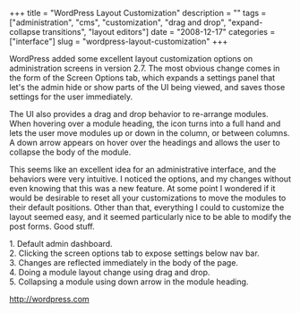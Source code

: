 +++
title = "WordPress Layout Customization"
description = ""
tags = ["administration", "cms", "customization", "drag and drop", "expand-collapse transitions", "layout editors"]
date = "2008-12-17"
categories = ["interface"]
slug = "wordpress-layout-customization"
+++


<p>WordPress added some excellent layout customization options on administration screens in version 2.7. The most obvious change comes in the form of the Screen Options tab, which expands a settings panel that let's the admin hide or show parts of the UI being viewed, and saves those settings for the user immediately. </p>
<p>The UI also provides a drag and drop behavior to re-arrange modules. When hovering over a module heading, the icon turns into a full hand and lets the user move modules up or down in the column, or between columns. A down arrow appears on hover over the headings and allows the user to collapse the body of the module.</p>
<p>This seems like an excellent idea for an administrative interface, and the behaviors were very intuitive. I noticed the options, and my changes without even knowing that this was a new feature. At some point I wondered if it would be desirable to reset all your customizations to move the modules to their default positions. Other than that, everything I could to customize the layout seemed easy, and it seemed particularly nice to be able to modify the post forms. Good stuff.</p>
<div id="screens-full" class="clear"><div class="caption">1. Default admin dashboard.</div><div class="fullimg clear"><a href="//media.konigi.com/interface/wordpress-layout-customization-1.png" class="group" rel="group" title="1. Default admin dashboard."><img src="//media.konigi.com/interface/wordpress-layout-customization-1.png" alt="" class="img-responsive"></a></div></div><div id="screens-full" class="clear"><div class="caption">2. Clicking the screen options tab to expose settings below nav bar.</div><div class="fullimg clear"><a href="//media.konigi.com/interface/wordpress-layout-customization-2.png" class="group" rel="group" title="2. Clicking the screen options tab to expose settings below nav bar."><img src="//media.konigi.com/interface/wordpress-layout-customization-2.png" alt="" class="img-responsive"></a></div></div><div id="screens-full" class="clear"><div class="caption">3. Changes are reflected immediately in the body of the page.</div><div class="fullimg clear"><a href="//media.konigi.com/interface/wordpress-layout-customization-3.png" class="group" rel="group" title="3. Changes are reflected immediately in the body of the page."><img src="//media.konigi.com/interface/wordpress-layout-customization-3.png" alt="" class="img-responsive"></a></div></div><div id="screens-full" class="clear"><div class="caption">4. Doing a module layout change using drag and drop.</div><div class="fullimg clear"><a href="//media.konigi.com/interface/wordpress-layout-customization-4.png" class="group" rel="group" title="4. Doing a module layout change using drag and drop."><img src="//media.konigi.com/interface/wordpress-layout-customization-4.png" alt="" class="img-responsive"></a></div></div><div id="screens-full" class="clear"><div class="caption">5. Collapsing a module using down arrow in the module heading.</div><div class="fullimg clear"><a href="//media.konigi.com/interface/wordpress-layout-customization-5.png" class="group" rel="group" title="5. Collapsing a module using down arrow in the module heading."><img src="//media.konigi.com/interface/wordpress-layout-customization-5.png" alt="" class="img-responsive"></a></div></div>        
<p><a href="http://wordpress.com/">http://wordpress.com</a></p>

